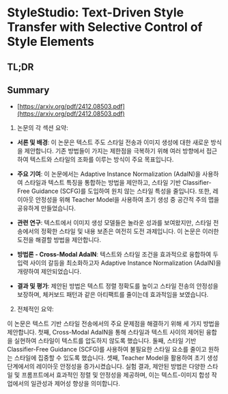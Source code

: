 # StyleStudio: Text-Driven Style Transfer with Selective Control of Style Elements
## TL;DR
## Summary
- [https://arxiv.org/pdf/2412.08503.pdf](https://arxiv.org/pdf/2412.08503.pdf)

1. 논문의 각 섹션 요약:

- **서론 및 배경**: 이 논문은 텍스트 주도 스타일 전송과 이미지 생성에 대한 새로운 방식을 제안합니다. 기존 방법들이 가지는 제한점을 극복하기 위해 여러 방향에서 접근하여 텍스트와 스타일의 조화를 이루는 방식이 주요 목표입니다.

- **주요 기여**: 이 논문에서는 Adaptive Instance Normalization (AdaIN)을 사용하여 스타일과 텍스트 특징을 통합하는 방법을 제안하고, 스타일 기반 Classifier-Free Guidance (SCFG)를 도입하여 원치 않는 스타일 특성을 줄입니다. 또한, 레이아웃 안정성을 위해 Teacher Model을 사용하여 초기 생성 중 공간적 주의 맵을 공유하게 만들었습니다.

- **관련 연구**: 텍스트에서 이미지 생성 모델들은 놀라운 성과를 보여왔지만, 스타일 전송에서의 정확한 스타일 및 내용 보존은 여전히 도전 과제입니다. 이 논문은 이러한 도전을 해결할 방법을 제안합니다.

- **방법론 - Cross-Modal AdaIN**: 텍스트와 스타일 조건을 효과적으로 융합하여 두 입력 사이의 갈등을 최소화하고자 Adaptive Instance Normalization (AdaIN)을 개량하여 제안되었습니다.

- **결과 및 평가**: 제안된 방법은 텍스트 정렬 정확도를 높이고 스타일 전송의 안정성을 보장하며, 체커보드 패턴과 같은 아티팩트를 줄이는데 효과적임을 보였습니다.

2. 전체적인 요약:

이 논문은 텍스트 기반 스타일 전송에서의 주요 문제점을 해결하기 위해 세 가지 방법을 제안합니다. 첫째, Cross-Modal AdaIN을 통해 스타일과 텍스트 사이의 제어된 융합을 실현하여 스타일이 텍스트를 압도하지 않도록 했습니다. 둘째, 스타일 기반 Classifier-Free Guidance (SCFG)를 사용하여 불필요한 스타일 요소를 줄이고 원하는 스타일에 집중할 수 있도록 했습니다. 셋째, Teacher Model을 활용하여 초기 생성 단계에서의 레이아웃 안정성을 증가시켰습니다. 실험 결과, 제안된 방법은 다양한 스타일 및 프롬프트에서 효과적인 정렬 및 안정성을 제공하며, 이는 텍스트-이미지 합성 작업에서의 일관성과 제어성 향상을 의미합니다.